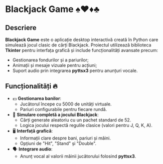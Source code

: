 # Blackjack Game ♠️♥️♦️♣️

## Descriere
**Blackjack Game** este o aplicație desktop interactivă creată în Python care simulează jocul clasic de cărți Blackjack. Proiectul utilizează biblioteca **Tkinter** pentru interfața grafică și include funcționalități avansate precum:
- Gestionarea fondurilor și a pariurilor;
- Animații și mesaje vizuale pentru acțiuni;
- Suport audio prin integrarea **pyttsx3** pentru anunțuri vocale.

## Funcționalități 🔥
- 💵 **Gestionarea banilor**: 
  - Jucătorul începe cu 5000 de unități virtuale.
  - Pariuri configurabile pentru fiecare rundă.
- 🎴 **Simulare completă a jocului Blackjack**: 
  - Cărți generate aleatoriu cu un pachet standard de 52.
  - Logica jocului respectă regulile clasice (valori pentru J, Q, K, A).
- 🖥️ **Interfață grafică**:
  - Informații clare despre bani, pariuri și mâini.
  - Opțiuni de "Hit", "Stand" și "Double".
- 🗣️ **Integrare audio**:
  - Anunț vocal al valorii mâinii jucătorului folosind **pyttsx3**.

